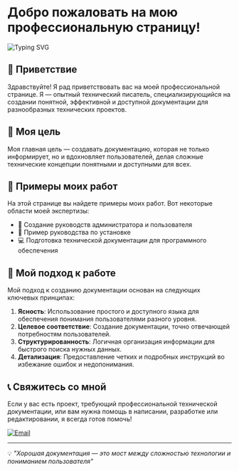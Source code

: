 

# Добро пожаловать на мою профессиональную страницу!

![Typing SVG](https://readme-typing-svg.herokuapp.com?color=%2336BCF7&lines=Технического+писателя-энтузиаста&pause=3000)

## 👋 Приветствие

Здравствуйте! Я рад приветствовать вас на моей профессиональной странице. Я — опытный технический писатель, специализирующийся на создании понятной, эффективной и доступной документации для разнообразных технических проектов.

## 🎯 Моя цель

Моя главная цель — создавать документацию, которая не только информирует, но и вдохновляет пользователей, делая сложные технические концепции понятными и доступными для всех.

## 💼 Примеры моих работ

На этой странице вы найдете примеры моих работ. Вот некоторые области моей экспертизы:

- 📘 Создание руководств администратора и пользователя
- 🔧 Пример руководства по установке
- 💻 Подготовка технической документации для программного обеспечения


## 🚀 Мой подход к работе

Мой подход к созданию документации основан на следующих ключевых принципах:

1. **Ясность**: Использование простого и доступного языка для обеспечения понимания пользователями разного уровня.
2. **Целевое соответствие**: Создание документации, точно отвечающей потребностям пользователей.
3. **Структурированность**: Логичная организация информации для быстрого поиска нужных данных.
4. **Детализация**: Предоставление четких и подробных инструкций во избежание ошибок и недопонимания.

## 📞 Свяжитесь со мной

Если у вас есть проект, требующий профессиональной технической документации, или вам нужна помощь в написании, разработке или редактировании, я всегда готов помочь!

[![Email](https://img.shields.io/badge/Email-D14836?style=for-the-badge&logo=gmail&logoColor=white)](mailto:oleg_perfiliev@mail.ru)


---

💡 *"Хорошая документация — это мост между сложностью технологии и пониманием пользователя"*




